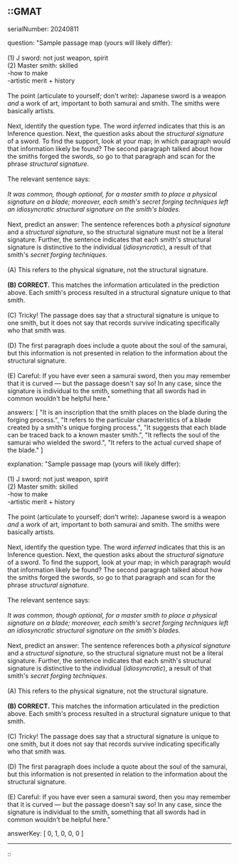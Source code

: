 ::GMAT
---


serialNumber: 20240811

question: "Sample passage map (yours will likely differ):<br><br>(1) J sword: not just weapon, spirit <br>(2) Master smith: skilled<br>-how to make<br>-artistic merit + history<br><br>The point (articulate to yourself; don't write): Japanese sword is a weapon <i>and</i> a work of art, important to both samurai and smith. The smiths were basically artists.<br><br>Next, identify the question type. The word <i>inferred</i> indicates that this is an Inference question. Next, the question asks about the <i>structural signature</i> of a sword. To find the support, look at your map; in which paragraph would that information likely be found? The second paragraph talked about how the smiths forged the swords, so go to that paragraph and scan for the phrase <i>structural signature</i>. <br><br>The relevant sentence says: <br><br><i>It was common, though optional, for a master smith to place a physical signature on a blade; moreover, each smith's secret forging techniques left an idiosyncratic structural signature on the smith's blades.</i><br><br>Next, predict an answer: The sentence references both a <i>physical signature</i> and a <i>structural signature</i>, so the structural signature must not be a literal signature. Further, the sentence indicates that each smith's structural signature is distinctive to the individual (<i>idiosyncratic</i>), a result of that smith's <i>secret forging techniques</i>. <br><br>(A) This refers to the physical signature, not the structural signature. <br><br><b>(B) CORRECT.</b> This matches the information articulated in the prediction above. Each smith's process resulted in a structural signature unique to that smith.<br><br>(C) Tricky! The passage does say that a structural signature is unique to one smith, but it does not say that records survive indicating specifically who that smith was. <br><br>(D) The first paragraph does include a quote about the soul of the samurai, but this information is not presented in relation to the information about the structural signature. <br><br>(E) Careful: If you have ever seen a samurai sword, then you may remember that it is curved — but the passage doesn't say so! In any case, since the signature is individual to the smith, something that all swords had in common wouldn't be helpful here."

answers: [
  "It is an inscription that the smith places on the blade during the forging process.",
  "It refers to the particular characteristics of a blade created by a smith's unique forging process.",
  "It suggests that each blade can be traced back to a known master smith.",
  "It reflects the soul of the samurai who wielded the sword.",
  "It refers to the actual curved shape of the blade."
]

explanation: "Sample passage map (yours will likely differ):<br><br>(1) J sword: not just weapon, spirit <br>(2) Master smith: skilled<br>-how to make<br>-artistic merit + history<br><br>The point (articulate to yourself; don't write): Japanese sword is a weapon <i>and</i> a work of art, important to both samurai and smith. The smiths were basically artists.<br><br>Next, identify the question type. The word <i>inferred</i> indicates that this is an Inference question. Next, the question asks about the <i>structural signature</i> of a sword. To find the support, look at your map; in which paragraph would that information likely be found? The second paragraph talked about how the smiths forged the swords, so go to that paragraph and scan for the phrase <i>structural signature</i>. <br><br>The relevant sentence says: <br><br><i>It was common, though optional, for a master smith to place a physical signature on a blade; moreover, each smith's secret forging techniques left an idiosyncratic structural signature on the smith's blades.</i><br><br>Next, predict an answer: The sentence references both a <i>physical signature</i> and a <i>structural signature</i>, so the structural signature must not be a literal signature. Further, the sentence indicates that each smith's structural signature is distinctive to the individual (<i>idiosyncratic</i>), a result of that smith's <i>secret forging techniques</i>. <br><br>(A) This refers to the physical signature, not the structural signature. <br><br><b>(B) CORRECT.</b> This matches the information articulated in the prediction above. Each smith's process resulted in a structural signature unique to that smith.<br><br>(C) Tricky! The passage does say that a structural signature is unique to one smith, but it does not say that records survive indicating specifically who that smith was. <br><br>(D) The first paragraph does include a quote about the soul of the samurai, but this information is not presented in relation to the information about the structural signature. <br><br>(E) Careful: If you have ever seen a samurai sword, then you may remember that it is curved — but the passage doesn't say so! In any case, since the signature is individual to the smith, something that all swords had in common wouldn't be helpful here."

answerKey: [
  0, 
  1, 
  0, 
  0, 
  0
]



---
::